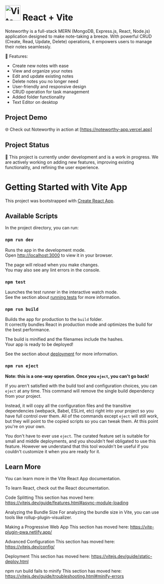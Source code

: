 # <img src="https://vitejs.dev/logo.svg" alt="Vite Logo" width="50" height="50"> React + Vite

Noteworthy is a full-stack MERN (MongoDB, Express.js, React, Node.js) application designed to make note-taking a breeze. With powerful CRUD (Create, Read, Update, Delete) operations, it empowers users to manage their notes seamlessly.

🚀 Features:
- Create new notes with ease
- View and organize your notes
- Edit and update existing notes
- Delete notes you no longer need
- User-friendly and responsive design
- CRUD operation for task management
- Added folder functionality
- Text Editor on desktop

## Project Demo

🌐 Check out Noteworthy in action at [https://noteworthy-app.vercel.app]

## Project Status

🚧 This project is currently under development and is a work in progress. We are actively working on adding new features, improving existing functionality, and refining the user experience.

# Getting Started with Vite App

This project was bootstrapped with [Create React App](https://vitejs.dev/guide/).

## Available Scripts

In the project directory, you can run:

### `npm run dev`

Runs the app in the development mode.\
Open [http://localhost:3000](http://localhost:5173) to view it in your browser.

The page will reload when you make changes.\
You may also see any lint errors in the console.

### `npm test`

Launches the test runner in the interactive watch mode.\
See the section about [running tests](https://facebook.github.io/create-react-app/docs/running-tests) for more information.

### `npm run build`

Builds the app for production to the `build` folder.\
It correctly bundles React in production mode and optimizes the build for the best performance.

The build is minified and the filenames include the hashes.\
Your app is ready to be deployed!

See the section about [deployment](https://vitejs.dev/guide/build) for more information.

### `npm run eject`

**Note: this is a one-way operation. Once you `eject`, you can't go back!**

If you aren't satisfied with the build tool and configuration choices, you can `eject` at any time. This command will remove the single build dependency from your project.

Instead, it will copy all the configuration files and the transitive dependencies (webpack, Babel, ESLint, etc) right into your project so you have full control over them. All of the commands except `eject` will still work, but they will point to the copied scripts so you can tweak them. At this point you're on your own.

You don't have to ever use `eject`. The curated feature set is suitable for small and middle deployments, and you shouldn't feel obligated to use this feature. However we understand that this tool wouldn't be useful if you couldn't customize it when you are ready for it.

## Learn More
You can learn more in the Vite React App documentation.

To learn React, check out the React documentation.

Code Splitting
This section has moved here: https://vitejs.dev/guide/features.html#async-module-loading

Analyzing the Bundle Size
For analyzing the bundle size in Vite, you can use tools like rollup-plugin-visualizer.

Making a Progressive Web App
This section has moved here: https://vite-plugin-pwa.netlify.app/

Advanced Configuration
This section has moved here: https://vitejs.dev/config/

Deployment
This section has moved here: https://vitejs.dev/guide/static-deploy.html

npm run build fails to minify
This section has moved here: https://vitejs.dev/guide/troubleshooting.html#minify-errors
